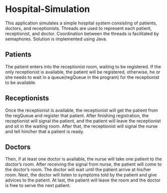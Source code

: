 # Hospital-Simulation
This application simulates a simple hospital system consisting of patients, doctors, and receptionists. Threads are used to represent each patient, receptionist, and doctor. Coordination between the threads is facilitated by semaphores. Solution is implemented using Java.

## Patients
The patient enters into the receptionist room, waiting to be registered. If the only receptionist is available, the patient will be registered, otherwise, he or she needs to wait in a queue(regQueue in the program) for the receptionist to be available.

## Receptionists
Once the receptionist is available, the receptionist will get the patient from the regQueue and register that patient. After finishing registration, the receptionist will signal the patient, and the patient will leave the receptionist and sit in the waiting room. After that, the receptionist will signal the nurse and tell him/her that a patient is ready.

## Doctors
Then, if at least one doctor is available, the nurse will take one patient to the doctor’s room. After receiving the signal from nurse, the patient will come to the doctor’s room. The doctor will wait until the patient arrive at his/her room. Next, the doctor will listen to symptoms told by the patient and give advices to the patient. At last, the patient will leave the room and the doctor is free to serve the next patient.
